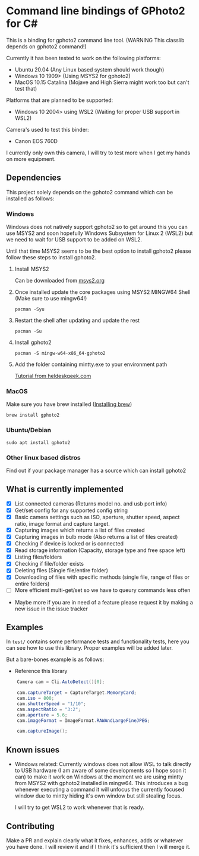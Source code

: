 # Command line bindings of GPhoto2 for C#

This is a binding for gphoto2 command line tool. (WARNING This classlib depends on gphoto2 command!)

Currently it has been tested to work on the following platforms:

 - Ubuntu 20.04 (Any Linux based system should work though)
 - Windows 10 1909> (Using MSYS2 for gphoto2)
 - MacOS 10.15 Catalina (Mojave and High Sierra might work too but can't test that)

Platforms that are planned to be supported:

 - Windows 10 2004> using WSL2 (Waiting for proper USB support in WSL2)


Camera's used to test this binder:

 - Canon EOS 760D

 I currently only own this camera, I will try to test more when I get my hands on more equipment.


## Dependencies

This project solely depends on the gphoto2 command which can be installed as follows:

### Windows

Windows does not natively support gphoto2 so to get around this you can use MSYS2 and soon hopefully Windows Subsystem for Linux 2 (WSL2) but we need to wait for USB support to be added on WSL2.

Until that time MSYS2 seems to be the best option to install gphoto2 please follow these steps to install gphoto2.

1. Install MSYS2

    Can be downloaded from [msys2.org](http://msys2.org)

2. Once installed update the core packages using MSYS2 MINGW64 Shell (Make sure to use mingw64!)

    `pacman -Syu`

3. Restart the shell after updating and update the rest

    `pacman -Su`

4. Install gphoto2

    `pacman -S mingw-w64-x86_64-gphoto2`

5. Add the folder containing mintty.exe to your environment path

    [Tutorial from heldeskgeek.com](https://helpdeskgeek.com/windows-10/add-windows-path-environment-variable/)

### MacOS

Make sure you have brew installed ([Installing brew](https://brew.sh/))

```brew install gphoto2```

### Ubuntu/Debian

```sudo apt install gphoto2```

### Other linux based distros

Find out if your package manager has a source which can install gphoto2

## What is currently implemented

 - [x] List connected cameras (Returns model no. and usb port info)
 - [x] Get/set config for any supported config string
 - [x] Basic camera settings such as ISO, aperture, shutter speed, aspect ratio, image format and capture target.
 - [x] Capturing images which returns a list of files created
 - [x] Capturing images in bulb mode (Also returns a list of files created)
 - [x] Checking if device is locked or is connected
 - [x] Read storage information (Capacity, storage type and free space left)
 - [x] Listing files/folders
 - [x] Checking if file/folder exists
 - [x] Deleting files (Single file/entire folder)
 - [x] Downloading of files with specific methods (single file, range of files or entire folders)
 - [ ] More efficient multi-get/set so we have to queury commands less often
 - Maybe more if you are in need of a feature please request it by making a new issue in the issue tracker

## Examples

In `test/` contains some performance tests and functionality tests, here you can see how to use this library. Proper examples will be added later.

But a bare-bones example is as follows:

 - Reference this library 
```csharp
    Camera cam = Cli.AutoDetect()[0];

    cam.captureTarget = CaptureTarget.MemoryCard;
    cam.iso = 800;
    cam.shutterSpeed = "1/10";
    cam.aspectRatio = "3:2";
    cam.aperture = 5.6;
    cam.imageFormat = ImageFormat.RAWAndLargeFineJPEG;

    cam.captureImage();
```

## Known issues

 - Windows related:
    Currently windows does not allow WSL to talk directly to USB hardware (I am aware of some developments so I hope soon it can) to make it work on Windows at the moment we are using mintty from MSYS2 with gphoto2 installed in mingw64. This introduces a bug whenever executing a command it will unfocus the currently focused window due to mintty hiding it's own window but still stealing focus.

    I will try to get WSL2 to work whenever that is ready.

## Contributing 

Make a PR and explain clearly what it fixes, enhances, adds or whatever you have done.
I will review it and if I think it's sufficient then I will merge it.

